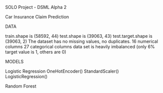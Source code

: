SOLO Project - DSML Alpha 2

Car Insurance Claim Prediction

DATA

train.shape is (58592, 44)
test.shape is (39063, 43)
test.target.shape is (39063, 2)
The dataset has no missing values, no duplicates.
16 numerical columns
27 categorical columns
data set is heavily imbalanced (only 6% target value is 1, others are 0)

MODELS

Logistic Regression
    OneHotEncoder()
    StandardScaler()
    LogisticRegression()
    
Random Forest
